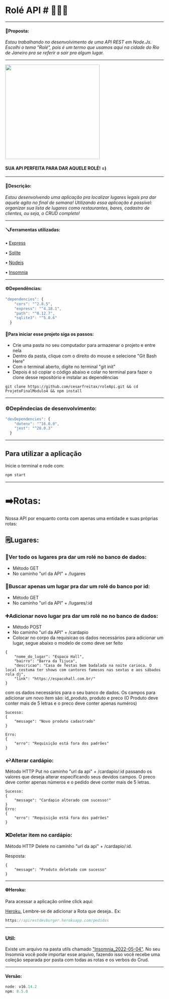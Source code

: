 # Rolé API # 🚀💜✨
____
#### 💜Proposta:
 *Estou trabalhando no desenvolvimento de uma API REST em Node.Js. Escolhi o tema "Rolé", pois é um termo que usamos aqui na cidade do Rio de Janeiro pra se referir a sair pra algum lugar.*
____

<img width="300" src="https://user-images.githubusercontent.com/96268732/179521148-5861c8aa-05c8-43cb-88ed-1aaa8b1e79a4.png">

#### SUA API PERFEITA PARA DAR AQUELE ROLÉ! =)
___
#### 📝Descrição:
*Estou desenvolvendo uma aplicação pra localizar lugares legais pra dar aquele agito no final de semana! Utilizando essa aplicação é possível: organizar sua lista de lugares como restaurantes, bares, cadastro de clientes, ou seja, o CRUD completo!*
____
#### 🪛Ferramentas utilizadas:
• [Express](https://www.npmjs.com/package/express)

• [Sqlite](https://www.sqlite.org/docs.html )

• [Nodejs](https://nodejs.org/en/docs/guides/)

• [Insomnia](https://docs.insomnia.rest/insomnia/send-your-first-request)


____
#### ⚙️Dependências:
```js
"dependencies": {
    "cors": "^2.8.5",
    "express": "^4.18.1",
    "path": "^0.12.7",
    "sqlite3": "^5.0.6"
  }
```
#### 🦶Para iniciar esse projeto siga os passos:
- Crie uma pasta no seu computador para armazenar o projeto e entre nela
- Dentro da pasta, clique com o direito do mouse e selecione "Git Bash Here"
- Com o terminal aberto, digite no terminal "git init"
- Depois é só copiar o código abaixo e colar no terminal para fazer o clone desse repositório e instalar as dependências

```
git clone https://github.com/cesarfreitax/roleApi.git && cd ProjetoFinalModulo4 && npm install
```
____
### ⚙️Depêndecias de desenvolvimento:
```js 
"devDependencies": {
    "dotenv": "^16.0.0",
    "jest": "^28.0.3"
  }
  ```
____
## Para utilizar a aplicação 
Inicie o terminal e rode com: 
```js
npm start
```

____
# ➡️Rotas:

Nossa API por enquanto conta com apenas uma entidade e suas próprias rotas:

## 🗒️Lugares:

### 👀Ver todo os lugares pra dar um rolé no banco de dados:
- Método GET 
- No caminho "url da API" + /lugares


### 🔎Buscar apenas um lugar pra dar um rolé do banco por id:
- Método GET 
- No caminho "url da API" + /lugares/:id


### ➕Adicionar novo lugar pra dar um rolé no no banco de dados:
- Método POST 
- No caminho "url da API" + /cardapio 
- Colocar no corpo da requisicao os dados necessários para adicionar um lugar, segue abaixo o modelo de como deve ser feito

``` js:
{
	"nome_do_lugar": "Espaco Hall",
	"bairro": "Barra da Tijuca",
	"descricao": "Casa de festas bem badalada na noite carioca. O local costuma ter shows com cantores famosos nas sextas e aos sábados rola dj",
	"link": "https://espacohall.com.br/"
}
```

com os dados necessários para o seu banco de dados. Os campos para adicionar um novo item são: id_produto, produto e preco (O Produto deve conter mais de 5 letras e o preco deve
conter apenas numéros)

``` js:
Sucesso:
{
	"message": "Novo produto cadastrado"
}

Erro:
{
	"erro": "Requisição está fora dos padrões"
}
```
### ↩️Alterar cardápio:

Método HTTP Put no caminho "url da api" + /cardapio/:id passando os valores que deseja alterar especificando seus devidos campos. O preco deve conter apenas números e o pedido deve conter mais de 5 letras.


``` js:
Sucesso: 
{
	"message": "Cardapio alterado com sucesso!"
}
Erro: 
{
	"erro": "Requisição está fora dos padrões"
}

```

### ❌Deletar item no cardápio:
Método HTTP Delete no caminho "url da api" + /cardapio/:id.

Resposta: 
``` js:
{
	"message": "Produto deletado com sucesso"
}
```
____
#### 🌐Heroku:
Para acessar a aplicação online click aqui: 

[Heroku.](https://apirestdevburger.herokuapp.com/) 
Lembre-se de adicionar a Rota que deseja..
Ex: 
``` js
https://apirestdevburger.herokuapp.com/pedidos 

```
____
### Util:
Existe um arquivo na pasta utils chamado ["Insomnia_2022-05-04"](./src//utils/Insomnia_2022-05-04.json). No seu Insomnia você pode importar esse arquivo, fazendo isso você recebe uma coleção separada por pasta com todas as rotas e os verbos do Crud.
____
#### Versão:
```js 
node: v16.14.2
npm: 8.5.0
